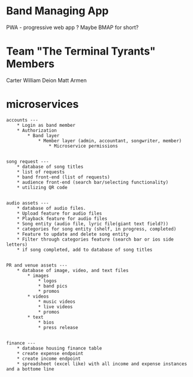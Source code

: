 # Band Managing App

PWA - progressive web app ?
Maybe BMAP for short?

# Team "The Terminal Tyrants" Members

Carter
William
Deion
Matt
Armen

# microservices

    accounts ---
        * Login as band member
        * Authorization
            * Band layer
                * Member layer (admin, accountant, songwriter, member)
                    * Microservice permissions


    song request ---
        * database of song titles
        * list of requests
        * band front-end (list of requests)
        * audience front-end (search bar/selecting functionality)
        * utilizing QR code


    audio assets ---
        * database of audio files.
        * Upload feature for audio files
        * Playback feature for audio files
        * Song entity (audio file, lyric file(giant text field?))
        * categories for song entity (shelf, in progress, completed)
        * Feature to update and delete song entity
        * Filter through categories feature (search bar or ios side letters)
        * if song completed, add to database of song titles


    PR and venue assets ---
        * database of image, video, and text files
            * images
                * logos
                * band pics
                * promos
            * videos
                * music videos
                * live videos
                * promos
            * text
                * bios
                * press release


    finance ---
        * database housing finance table
        * create expense endpoint
        * create income endpoint
        * spreadsheet (excel like) with all income and expense instances and a bottome line


     
